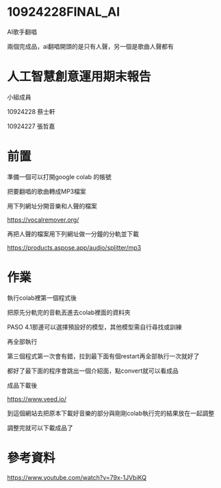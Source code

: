 # 10924228FINAL_AI

AI歌手翻唱

兩個完成品，ai翻唱開頭的是只有人聲，另一個是歌曲人聲都有

# 人工智慧創意運用期末報告

小組成員

10924228 蔡士軒

10924227 張哲嘉

# 前置
準備一個可以打開google colab 的帳號

把要翻唱的歌曲轉成MP3檔案

用下列網址分開音樂和人聲的檔案

https://vocalremover.org/

再把人聲的檔案用下列網址做一分鐘的分軌並下載

https://products.aspose.app/audio/splitter/mp3

# 作業
執行colab裡第一個程式後

把原先分軌完的音軌丟進去colab裡面的資料夾

PASO 4.1那邊可以選擇預設好的模型，其他模型需自行尋找或訓練

再全部執行

第三個程式第一次會有錯，拉到最下面有個restart再全部執行一次就好了

都好了最下面的程序會跳出一個介紹面，點convert就可以看成品

成品下載後

 https://www.veed.io/
 
 到這個網站去把原本下載好音樂的部分與剛剛colab執行完的結果放在一起調整
 
 調整完就可以下載成品了


# 參考資料

https://www.youtube.com/watch?v=79x-1JVbiKQ


